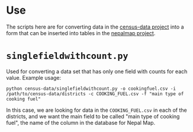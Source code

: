 # Use

The scripts here are for converting data in the [census-data project](https://github.com/Code4Nepal/census-data) into a form that can be inserted into tables in the [nepalmap project](https://github.com/Code4Nepal/nepalmap_app).

# `singlefieldwithcount.py`

Used for converting a data set that has only one field with counts for each value. Example usage:

`python census-data/singlefieldwithcount.py -o cookingfuel.csv -i /path/to/census-data/districts -c COOKING_FUEL.csv -f "main type of cooking fuel"`

In this case, we are looking for data in the `COOKING_FUEL.csv` in each of the districts, and we want the main field to be called "main type of cooking fuel", the name of the column in the database for Nepal Map.
